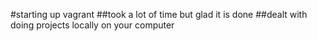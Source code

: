 #starting up vagrant
##took a lot of time but glad it is done
##dealt with doing projects locally on your computer
